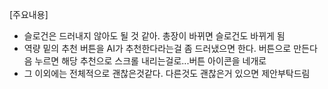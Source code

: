 \[주요내용\]
- 슬로건은 드러내지 않아도 될 것 같아. 총장이 바뀌면 슬로건도 바뀌게 됨
- 역량 밑의 추천 버튼을 AI가 추천한다라는걸 좀 드러냈으면 한다. 버튼으로 만든다음 누르면 해당 추천으로 스크롤 내리는걸로...버튼 아이콘을 네개로
- 그 이외에는 전체적으로 괜찮은것같다. 다른것도 괜찮은거 있으면 제안부탁드림